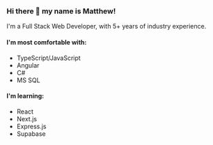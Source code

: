 ### Hi there 👋 my name is Matthew!
I'm a Full Stack Web Developer, with 5+ years of industry experience.

#### I'm most comfortable with:
- TypeScript/JavaScript
- Angular
- C#
- MS SQL

#### I'm learning:
- React
- Next.js
- Express.js
- Supabase
